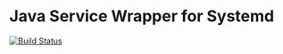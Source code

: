 # Java Service Wrapper for Systemd

[![Build Status](https://travis-ci.org/arashpath/Systemd-4jar.svg?branch=master)](https://travis-ci.org/arashpath/Systemd-4jar)
